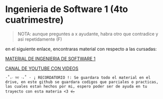 # Ingenieria de Software 1 (4to cuatrimestre)
 > NOTA: aunque preguntes a x ayudante, habra otro que contradice y asi repetidamente (F)

en el siguiente enlace, encontraras material con respecto a las cursadas:

[MATERIAL DE INGENIERIA DE SOFTWARE 1 ](https://drive.google.com/drive/folders/15tVFNnx3fAWG036GDRwpiaH3BYrOZRBt?usp=sharing)

[CANAL DE YOUTUBE CON VIDEOS](https://www.youtube.com/@dulicito)


`⋅˚₊‧ ୨୧ ‧₊˚ ⋅ ¡ RECORDATORIO !: Se guardara todo el material en el drive, en este github se guardara codigos que parciales o practicas, las cuales estan hechos por mi, espero poder ser de ayuda en tu trayecto con esta materia <3 𖦹๋࣭⭑`

